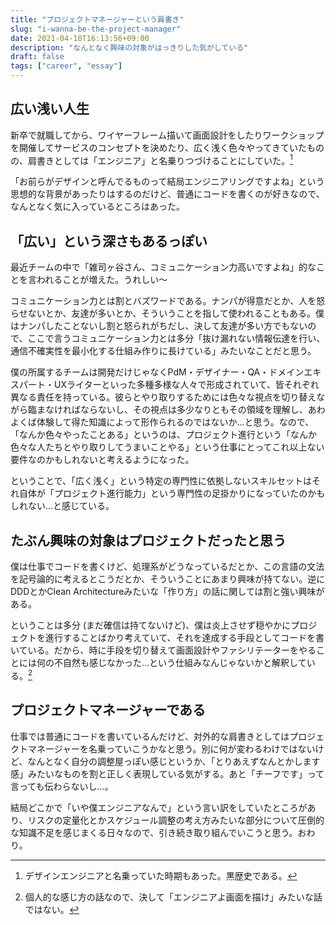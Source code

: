 ```yaml
---
title: "プロジェクトマネージャーという肩書き"
slug: "i-wanna-be-the-project-manager"
date: 2021-04-18T16:13:56+09:00
description: "なんとなく興味の対象がはっきりした気がしている"
draft: false
tags: ["career", "essay"]
---
```


## 広い浅い人生

新卒で就職してから、ワイヤーフレーム描いて画面設計をしたりワークショップを開催してサービスのコンセプトを決めたり、広く浅く色々やってきていたものの、肩書きとしては「エンジニア」と名乗りつづけることにしていた。[^1]

「お前らがデザインと呼んでるものって結局エンジニアリングですよね」という思想的な背景があったりはするのだけど、普通にコードを書くのが好きなので、なんとなく気に入っているところはあった。

## 「広い」という深さもあるっぽい

最近チームの中で「雑司ヶ谷さん、コミュニケーション力高いですよね」的なことを言われることが増えた。うれしい～

コミュニケーション力とは割とバズワードである。ナンパが得意だとか、人を怒らせないとか、友達が多いとか、そういうことを指して使われることもある。僕はナンパしたことないし割と怒られがちだし、決して友達が多い方でもないので、ここで言うコミュニケーション力とは多分「抜け漏れない情報伝達を行い、通信不確実性を最小化する仕組み作りに長けている」みたいなことだと思う。

僕の所属するチームは開発だけじゃなくPdM・デザイナー・QA・ドメインエキスパート・UXライターといった多種多様な人々で形成されていて、皆それぞれ異なる責任を持っている。彼らとやり取りするためには色々な視点を切り替えながら臨まなければならないし、その視点は多少なりともその領域を理解し、あわよくば体験して得た知識によって形作られるのではないか…と思う。なので、「なんか色々やったことある」というのは、プロジェクト進行という「なんか色々な人たちとやり取りしてうまいことやる」という仕事にとってこれ以上ない要件なのかもしれないと考えるようになった。

ということで、「広く浅く」という特定の専門性に依拠しないスキルセットはそれ自体が「プロジェクト進行能力」という専門性の足掛かりになっていたのかもしれない…と感じている。

## たぶん興味の対象はプロジェクトだったと思う

僕は仕事でコードを書くけど、処理系がどうなっているだとか、この言語の文法を記号論的に考えるとこうだとか、そういうことにあまり興味が持てない。逆にDDDとかClean Architectureみたいな「作り方」の話に関しては割と強い興味がある。

ということは多分 (まだ確信は持てないけど)、僕は炎上させず穏やかにプロジェクトを進行することばかり考えていて、それを達成する手段としてコードを書いている。だから、時に手段を切り替えて画面設計やファシリテーターをやることには何の不自然も感じなかった…という仕組みなんじゃないかと解釈している。[^2]

## プロジェクトマネージャーである

仕事では普通にコードを書いているんだけど、対外的な肩書きとしてはプロジェクトマネージャーを名乗っていこうかなと思う。別に何が変わるわけではないけど、なんとなく自分の調整屋っぽい感じというか、「とりあえずなんとかします感」みたいなものを割と正しく表現している気がする。あと「チーフです」って言っても伝わらないし…。

結局どこかで「いや僕エンジニアなんで」という言い訳をしていたところがあり、リスクの定量化とかスケジュール調整の考え方みたいな部分について圧倒的な知識不足を感じまくる日々なので、引き続き取り組んでいこうと思う。おわり。

[^1]: デザインエンジニアと名乗っていた時期もあった。黒歴史である。
[^2]: 個人的な感じ方の話なので、決して「エンジニアよ画面を描け」みたいな話ではない。
